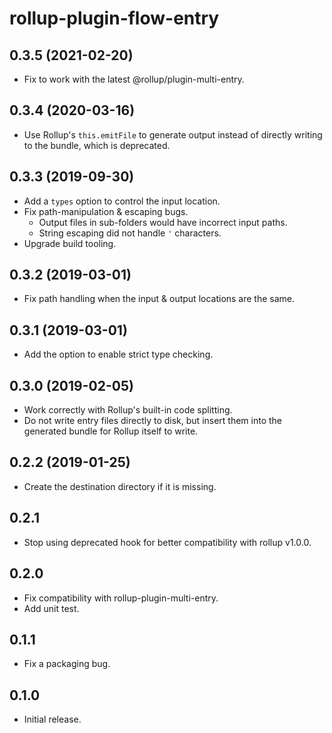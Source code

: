 # rollup-plugin-flow-entry

## 0.3.5 (2021-02-20)

- Fix to work with the latest @rollup/plugin-multi-entry.

## 0.3.4 (2020-03-16)

- Use Rollup's `this.emitFile` to generate output instead of directly writing to the bundle, which is deprecated.

## 0.3.3 (2019-09-30)

- Add a `types` option to control the input location.
- Fix path-manipulation & escaping bugs.
  - Output files in sub-folders would have incorrect input paths.
  - String escaping did not handle `'` characters.
- Upgrade build tooling.

## 0.3.2 (2019-03-01)

- Fix path handling when the input & output locations are the same.

## 0.3.1 (2019-03-01)

- Add the option to enable strict type checking.

## 0.3.0 (2019-02-05)

- Work correctly with Rollup's built-in code splitting.
- Do not write entry files directly to disk, but insert them into the generated bundle for Rollup itself to write.

## 0.2.2 (2019-01-25)

- Create the destination directory if it is missing.

## 0.2.1

- Stop using deprecated hook for better compatibility with rollup v1.0.0.

## 0.2.0

- Fix compatibility with rollup-plugin-multi-entry.
- Add unit test.

## 0.1.1

- Fix a packaging bug.

## 0.1.0

- Initial release.

